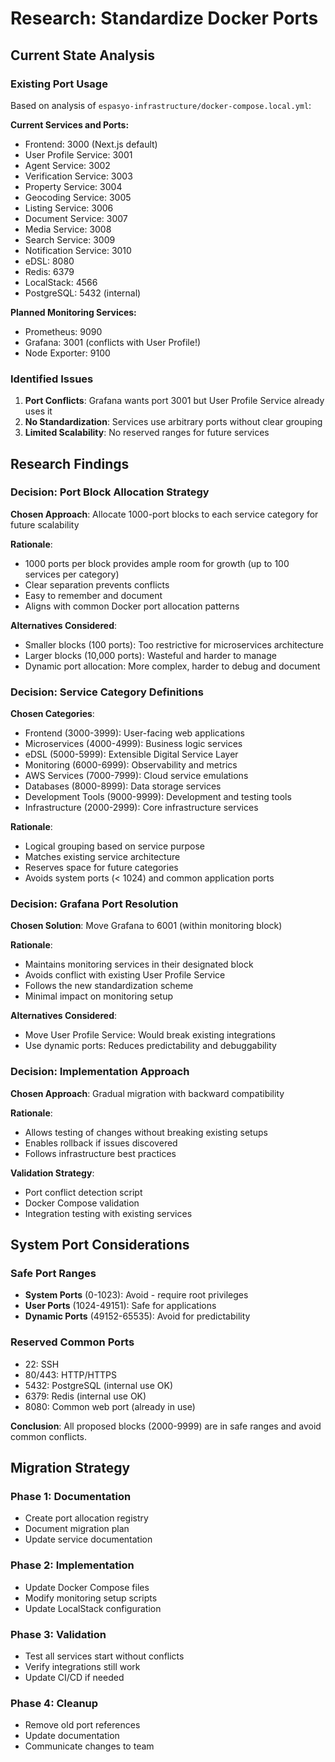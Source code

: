 # Research: Standardize Docker Ports

## Current State Analysis

### Existing Port Usage
Based on analysis of `espasyo-infrastructure/docker-compose.local.yml`:

**Current Services and Ports:**
- Frontend: 3000 (Next.js default)
- User Profile Service: 3001
- Agent Service: 3002
- Verification Service: 3003
- Property Service: 3004
- Geocoding Service: 3005
- Listing Service: 3006
- Document Service: 3007
- Media Service: 3008
- Search Service: 3009
- Notification Service: 3010
- eDSL: 8080
- Redis: 6379
- LocalStack: 4566
- PostgreSQL: 5432 (internal)

**Planned Monitoring Services:**
- Prometheus: 9090
- Grafana: 3001 (conflicts with User Profile!)
- Node Exporter: 9100

### Identified Issues
1. **Port Conflicts**: Grafana wants port 3001 but User Profile Service already uses it
2. **No Standardization**: Services use arbitrary ports without clear grouping
3. **Limited Scalability**: No reserved ranges for future services

## Research Findings

### Decision: Port Block Allocation Strategy
**Chosen Approach**: Allocate 1000-port blocks to each service category for future scalability

**Rationale**:
- 1000 ports per block provides ample room for growth (up to 100 services per category)
- Clear separation prevents conflicts
- Easy to remember and document
- Aligns with common Docker port allocation patterns

**Alternatives Considered**:
- Smaller blocks (100 ports): Too restrictive for microservices architecture
- Larger blocks (10,000 ports): Wasteful and harder to manage
- Dynamic port allocation: More complex, harder to debug and document

### Decision: Service Category Definitions
**Chosen Categories**:
- Frontend (3000-3999): User-facing web applications
- Microservices (4000-4999): Business logic services
- eDSL (5000-5999): Extensible Digital Service Layer
- Monitoring (6000-6999): Observability and metrics
- AWS Services (7000-7999): Cloud service emulations
- Databases (8000-8999): Data storage services
- Development Tools (9000-9999): Development and testing tools
- Infrastructure (2000-2999): Core infrastructure services

**Rationale**:
- Logical grouping based on service purpose
- Matches existing service architecture
- Reserves space for future categories
- Avoids system ports (< 1024) and common application ports

### Decision: Grafana Port Resolution
**Chosen Solution**: Move Grafana to 6001 (within monitoring block)

**Rationale**:
- Maintains monitoring services in their designated block
- Avoids conflict with existing User Profile Service
- Follows the new standardization scheme
- Minimal impact on monitoring setup

**Alternatives Considered**:
- Move User Profile Service: Would break existing integrations
- Use dynamic ports: Reduces predictability and debuggability

### Decision: Implementation Approach
**Chosen Approach**: Gradual migration with backward compatibility

**Rationale**:
- Allows testing of changes without breaking existing setups
- Enables rollback if issues discovered
- Follows infrastructure best practices

**Validation Strategy**:
- Port conflict detection script
- Docker Compose validation
- Integration testing with existing services

## System Port Considerations

### Safe Port Ranges
- **System Ports** (0-1023): Avoid - require root privileges
- **User Ports** (1024-49151): Safe for applications
- **Dynamic Ports** (49152-65535): Avoid for predictability

### Reserved Common Ports
- 22: SSH
- 80/443: HTTP/HTTPS
- 5432: PostgreSQL (internal use OK)
- 6379: Redis (internal use OK)
- 8080: Common web port (already in use)

**Conclusion**: All proposed blocks (2000-9999) are in safe ranges and avoid common conflicts.

## Migration Strategy

### Phase 1: Documentation
- Create port allocation registry
- Document migration plan
- Update service documentation

### Phase 2: Implementation
- Update Docker Compose files
- Modify monitoring setup scripts
- Update LocalStack configuration

### Phase 3: Validation
- Test all services start without conflicts
- Verify integrations still work
- Update CI/CD if needed

### Phase 4: Cleanup
- Remove old port references
- Update documentation
- Communicate changes to team